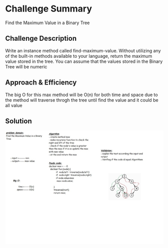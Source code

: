 # Challenge Summary
Find the Maximum Value in a Binary Tree

## Challenge Description
Write an instance method called find-maximum-value. Without utilizing any of the built-in methods available to your language, return the maximum value stored in the tree. You can assume that the values stored in the Binary Tree will be numeric
## Approach & Efficiency
The big O for this max method will be O(n) for both time and space due to the method will traverse throgh the tree until find the value and it could be all value

## Solution
![](./assets/maxTree.jpg)